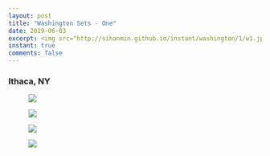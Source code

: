 ```yaml
---
layout: post
title: "Washington Sets - One"
date: 2019-06-03
excerpt: <img src="http://sihanmin.github.io/instant/washington/1/w1.jpg">
instant: true
comments: false
---
```

### Ithaca, NY

<figure>
	<a href="http://sihanmin.github.io/instant/washington/1/w1.jpg"><img src="http://sihanmin.github.io/instant/washington/1/w1.jpg"></a>
</figure>

<figure>
	<a href="http://sihanmin.github.io/instant/washington/1/1.jpg"><img src="http://sihanmin.github.io/instant/washington/1/1.jpg"></a>
</figure>
<figure>
	<a href="http://sihanmin.github.io/instant/washington/1/2.jpg"><img src="http://sihanmin.github.io/instant/washington/1/2.jpg"></a>
</figure>
<figure>
	<a href="http://sihanmin.github.io/instant/washington/1/3.jpg"><img src="http://sihanmin.github.io/instant/washington/1/3.jpg"></a>
</figure>
